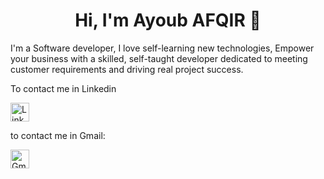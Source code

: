 <h1 align="center">Hi, I'm Ayoub AFQIR 👋</h1>

I'm a Software developer, I love self-learning new technologies,
Empower your business with a skilled, self-taught developer dedicated to meeting customer requirements and driving real project success.

To contact me in Linkedin
<!-- Logo LinkedIn -->
<a href="https://www.linkedin.com/in/ayoub-afqir-02301b1a4/" target="_blank" rel="noopener noreferrer">
  <img src="https://example.com/linkedin-logo.png" alt="LinkedIn Logo" width="30" height="30">
</a>

to contact me in Gmail:
<!-- Logo Gmail -->
<a href="mailto:afqirayoub2001@gmail.com" target="_blank" rel="noopener noreferrer">
  <img src="C:\Users\Dell\Downloads\gmail.png" alt="Gmail Logo" width="30" height="30">
</a>


